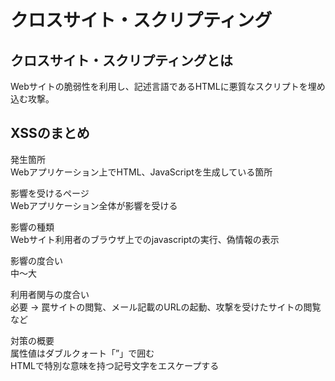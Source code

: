 #  クロスサイト・スクリプティング

##  クロスサイト・スクリプティングとは  
Webサイトの脆弱性を利用し、記述言語であるHTMLに悪質なスクリプトを埋め込む攻撃。  

##  XSSのまとめ  

発生箇所  
Webアプリケーション上でHTML、JavaScriptを生成している箇所  

影響を受けるページ  
Webアプリケーション全体が影響を受ける  

影響の種類  
Webサイト利用者のブラウザ上でのjavascriptの実行、偽情報の表示  

影響の度合い  
中〜大  

利用者関与の度合い  
必要 → 罠サイトの閲覧、メール記載のURLの起動、攻撃を受けたサイトの閲覧など  

対策の概要  
属性値はダブルクォート「”」で囲む  
HTMLで特別な意味を持つ記号文字をエスケープする  




